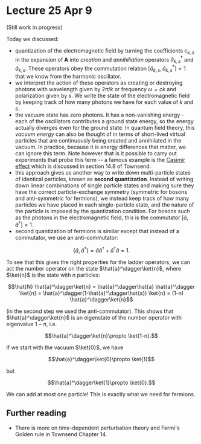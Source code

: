 # Lecture 25 Apr 9

(Still work in progress)

Today we discussed:

- quantization of the electromagnetic field by turning the coefficients $c_{k,s}$ in the expansion of $\mathbf{A}$ into *creation* and *annihiliation* operators $\hat{a}^\dagger_{k,s}$ and $\hat{a}_{k,s}$. These operators obey the commutation relation $[\hat{a}_{k,s},\hat{a}_{k,s}^\dagger]=1$ that we know from the harmonic oscillator.
- we interpret the action of these operators as creating or destroying photons with wavelength given by $2\pi/k$ or frequency $\omega=ck$ and polarization given by $s$. We write the state of the electromagnetic field by keeping track of how many photons we have for each value of $k$ and $s$. 
- the vacuum state has zero photons. It has a non-vanishing energy - each of the oscillators contributes a ground state energy, so the energy actually diverges even for the ground state. In quantum field theory, this *vacuum energy* can also be thought of in terms of short-lived virtual particles that are continuously being created and annihilated in the vacuum. In practice, because it is energy differences that matter, we can ignore this term. Note however that is it possible to carry out experiments that probe this term -- a famous example is the [Casimir effect](https://en.wikipedia.org/wiki/Casimir_effect) which is discussed in section 14.8 of Townsend.
- this approach gives us another way to write down multi-particle states of identical particles, known as **second quantization**. Instead of writing down linear combinations of single particle states and making sure they have the correct particle-exchange symmetry (symmetric for bosons and anti-symmetric for fermions), we instead keep track of how many particles we have placed in each single-particle state, and the nature of the particle is imposed by the quantization condition. For bosons such as the photons in the electromagnetic field, this is the commutator $[\hat{a},\hat{a}^\dagger]=1$. 
- second quantization of fermions is similar except that instead of a commutator, we use an anti-commutator:

$$\left\{\hat{a},\hat{a}^\dagger\right\}=\hat{a}\hat{a}^\dagger + \hat{a}^\dagger\hat{a} = 1.$$

To see that this gives the right properties for the ladder operators, we can act the number operator on the state $\hat{a}^\dagger\ket{n}$, where $\ket{n}$ is the state with $n$ particles:

$$\hat{N} \hat{a}^\dagger\ket{n} = \hat{a}^\dagger\hat{a} \hat{a}^\dagger \ket{n} = \hat{a}^\dagger(1-\hat{a}^\dagger\hat{a}) \ket{n} = (1-n) \hat{a}^\dagger\ket{n}$$

(in the second step we used the anti-commutator).  This shows that $\hat{a}^\dagger\ket{n}$ is an eigenstate of the number operator with eigenvalue $1-n$, i.e.

$$\hat{a}^\dagger\ket{n}\propto \ket{1-n}.$$

If we start with the vacuum $\ket{0}$, we have 

$$\hat{a}^\dagger\ket{0}\propto \ket{1}$$

but

$$\hat{a}^\dagger\ket{1}\propto \ket{0}.$$

We can add at most one particle! This is exactly what we need for fermions.





## Further reading

- There is more on time-dependent perturbation theory and Fermi's Golden rule in Townsend Chapter 14.

